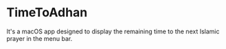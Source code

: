 # TimeToAdhan

It's a macOS app designed to display the remaining time to the next Islamic prayer in the menu bar.
